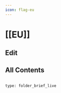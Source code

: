 ```yaml
---
icon: flag-eu
---
```

# [[EU]] 

## Edit

## All Contents

```folderv
```

```ccard
type: folder_brief_live
```

